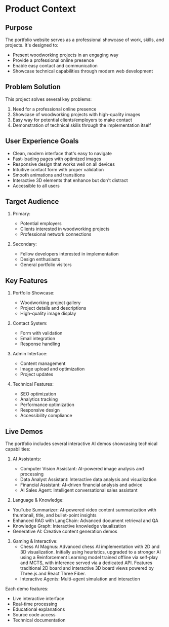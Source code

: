 # Product Context

## Purpose
The portfolio website serves as a professional showcase of work, skills, and projects. It's designed to:
- Present woodworking projects in an engaging way
- Provide a professional online presence
- Enable easy contact and communication
- Showcase technical capabilities through modern web development

## Problem Solution
This project solves several key problems:
1. Need for a professional online presence
2. Showcase of woodworking projects with high-quality images
3. Easy way for potential clients/employers to make contact
4. Demonstration of technical skills through the implementation itself

## User Experience Goals
- Clean, modern interface that's easy to navigate
- Fast-loading pages with optimized images
- Responsive design that works well on all devices
- Intuitive contact form with proper validation
- Smooth animations and transitions
- Interactive 3D elements that enhance but don't distract
- Accessible to all users

## Target Audience
1. Primary:
   - Potential employers
   - Clients interested in woodworking projects
   - Professional network connections

2. Secondary:
   - Fellow developers interested in implementation
   - Design enthusiasts
   - General portfolio visitors

## Key Features
1. Portfolio Showcase:
   - Woodworking project gallery
   - Project details and descriptions
   - High-quality image display

2. Contact System:
   - Form with validation
   - Email integration
   - Response handling

3. Admin Interface:
   - Content management
   - Image upload and optimization
   - Project updates

4. Technical Features:
   - SEO optimization
   - Analytics tracking
   - Performance optimization
   - Responsive design
   - Accessibility compliance

## Live Demos
The portfolio includes several interactive AI demos showcasing technical capabilities:

1. AI Assistants:
   - Computer Vision Assistant: AI-powered image analysis and processing
   - Data Analyst Assistant: Interactive data analysis and visualization
   - Financial Assistant: AI-driven financial analysis and advice
   - AI Sales Agent: Intelligent conversational sales assistant

2. Language & Knowledge:
  - YouTube Summarizer: AI-powered video content summarization with thumbnail, title, and bullet-point insights
   - Enhanced RAG with LangChain: Advanced document retrieval and QA
   - Knowledge Graph: Interactive knowledge visualization
   - Generative AI: Creative content generation demos

3. Gaming & Interactive:
   - Chess AI Magnus: Advanced chess AI implementation with 2D and 3D visualization. Initially using heuristics, upgraded to a stronger AI using a Reinforcement Learning model trained offline via self-play and MCTS, with inference served via a dedicated API. Features traditional 2D board and interactive 3D board views powered by Three.js and React Three Fiber.
   - Interactive Agents: Multi-agent simulation and interaction

Each demo features:
- Live interactive interface
- Real-time processing
- Educational explanations
- Source code access
- Technical documentation 